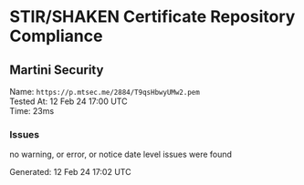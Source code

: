 # STIR/SHAKEN Certificate Repository Compliance

## Martini Security

Name: `https://p.mtsec.me/2884/T9qsHbwyUMw2.pem`\
Tested At: 12 Feb 24 17:00 UTC\
Time: 23ms

### Issues

no warning, or error, or notice date level issues were found

Generated: 12 Feb 24 17:02 UTC